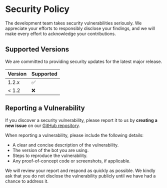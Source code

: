 # Security Policy

The development team takes security vulnerabilities seriously. We appreciate your efforts to responsibly disclose your findings, and we will make every effort to acknowledge your contributions.

## Supported Versions

We are committed to providing security updates for the latest major release.

| Version | Supported          |
| ------- | ------------------ |
| 1.2.x   | :white_check_mark: |
| < 1.2   | :x:                |

## Reporting a Vulnerability

If you discover a security vulnerability, please report it to us by **creating a new issue** on our [GitHub repository](https://github.com/zvwgvx/ryuuko-chatbot/issues).

When reporting a vulnerability, please include the following details:

- A clear and concise description of the vulnerability.
- The version of the bot you are using.
- Steps to reproduce the vulnerability.
- Any proof-of-concept code or screenshots, if applicable.

We will review your report and respond as quickly as possible. We kindly ask that you do not disclose the vulnerability publicly until we have had a chance to address it.